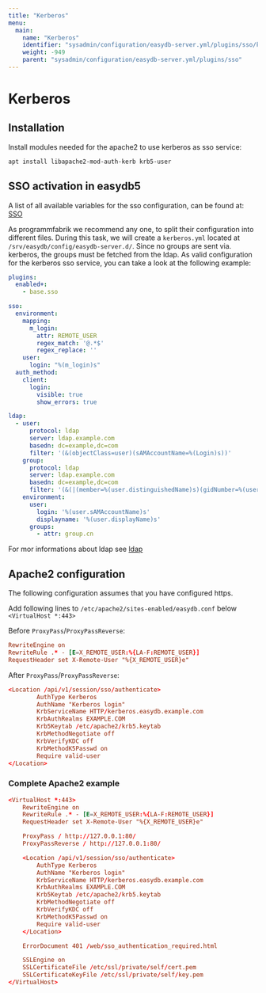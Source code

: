 ```yaml
---
title: "Kerberos"
menu:
  main:
    name: "Kerberos"
    identifier: "sysadmin/configuration/easydb-server.yml/plugins/sso/kerberos"
    weight: -949
    parent: "sysadmin/configuration/easydb-server.yml/plugins/sso"
---
```


# Kerberos

## Installation

Install modules needed for the apache2 to use kerberos as sso service:
```bash
apt install libapache2-mod-auth-kerb krb5-user
```

## SSO activation in easydb5

A list of all available variables for the sso configuration, can be found at: [SSO](../)

As programmfabrik we recommend any one, to split their configuration into different files. During this task, we will create a `kerberos.yml` located at `/srv/easydb/config/easydb-server.d/`. Since no groups are sent via. kerberos, the groups must be fetched from the ldap. As valid configuration for the kerberos sso service, you can take a look at the following example:

```yml
plugins:
  enabled+:
    - base.sso

sso:
  environment:
    mapping:
      m_login:
        attr: REMOTE_USER
        regex_match: '@.*$'
        regex_replace: ''
    user:
      login: "%(m_login)s"
  auth_method:
    client:
      login:
        visible: true
        show_errors: true

ldap:
  - user:
      protocol: ldap
      server: ldap.example.com
      basedn: dc=example,dc=com
      filter: '(&(objectClass=user)(sAMAccountName=%(Login)s))'
    group:
      protocol: ldap
      server: ldap.example.com
      basedn: dc=example,dc=com
      filter: '(&(|(member=%(user.distinguishedName)s)(gidNumber=%(user.primaryGroupID)s))(objectClass=group))'
    environment:
      user:
        login: '%(user.sAMAccountName)s'
        displayname: '%(user.displayName)s'
      groups:
        - attr: group.cn
```

For mor informations about ldap see [ldap](../../ldap)

## Apache2 configuration

The following configuration assumes that you have configured https.

Add following lines to `/etc/apache2/sites-enabled/easydb.conf` below `<VirtualHost *:443>`

Before `ProxyPass`/`ProxyPassReverse`:
```conf
RewriteEngine on
RewriteRule .* - [E=X_REMOTE_USER:%{LA-F:REMOTE_USER}]
RequestHeader set X-Remote-User "%{X_REMOTE_USER}e"
```

After `ProxyPass`/`ProxyPassReverse`:
```conf
<Location /api/v1/session/sso/authenticate>
		AuthType Kerberos
		AuthName "Kerberos login"
		KrbServiceName HTTP/kerberos.easydb.example.com
		KrbAuthRealms EXAMPLE.COM
		Krb5Keytab /etc/apache2/krb5.keytab
		KrbMethodNegotiate off
		KrbVerifyKDC off
		KrbMethodK5Passwd on
		Require valid-user
</Location>
```

### Complete Apache2 example

```conf
<VirtualHost *:443>
	RewriteEngine on
	RewriteRule .* - [E=X_REMOTE_USER:%{LA-F:REMOTE_USER}]
	RequestHeader set X-Remote-User "%{X_REMOTE_USER}e"

	ProxyPass / http://127.0.0.1:80/
	ProxyPassReverse / http://127.0.0.1:80/

	<Location /api/v1/session/sso/authenticate>
		AuthType Kerberos
		AuthName "Kerberos login"
		KrbServiceName HTTP/kerberos.easydb.example.com
		KrbAuthRealms EXAMPLE.COM
		Krb5Keytab /etc/apache2/krb5.keytab
		KrbMethodNegotiate off
		KrbVerifyKDC off
		KrbMethodK5Passwd on
		Require valid-user
	</Location>

	ErrorDocument 401 /web/sso_authentication_required.html

	SSLEngine on
	SSLCertificateFile /etc/ssl/private/self/cert.pem
	SSLCertificateKeyFile /etc/ssl/private/self/key.pem
</VirtualHost>
```